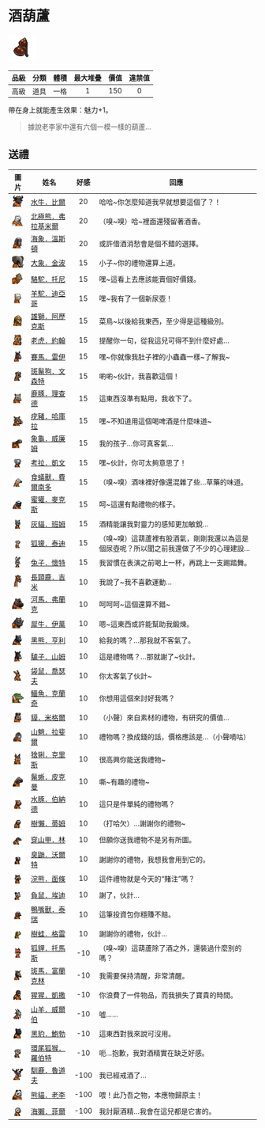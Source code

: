 # 酒葫蘆

![img](images/item_pic_JHL.png)

|品級|分類|體積|最大堆疊|價值|違禁值|
|:--:|:--:|:--:|:--:|:--:|:--:|
|高級|道具|一格|1|150|0|

帶在身上就能產生效果：魅力+1。

> 據說老李家中還有六個一模一樣的葫蘆…

## 送禮

|圖片|姓名|好感|回應|
|:--:|--|:--:|--|
|![img](images/AfricanBuffalo.png)|[水牛．比爾](水牛．比爾.md)|20|哈哈\~你怎麼知道我早就想要這個了？！|
|![img](images/PolarBear.png)|[北極熊．弗拉基米爾](北極熊．弗拉基米爾.md)|20|（嗅\~嗅）哈\~裡面還殘留著酒香。|
|![img](images/walrus.png)|[海象．溫斯頓](海象．溫斯頓.md)|20|或許借酒消愁會是個不錯的選擇。|
|![img](images/elephant.png)|[大象．金波](大象．金波.md)|15|小子\~你的禮物還算上道。|
|![img](images/camel.png)|[駱駝．托尼](駱駝．托尼.md)|15|嘿\~這看上去應該能賣個好價錢。|
|![img](images/Alpaca.png)|[羊駝．迪亞哥](羊駝．迪亞哥.md)|15|嘿\~我有了一個新尿壺！|
|![img](images/lion.png)|[雄獅．阿歷克斯](雄獅．阿歷克斯.md)|15|菜鳥\~以後給我東西，至少得是這種級別。|
|![img](images/tiger.png)|[老虎．約翰](老虎．約翰.md)|15|提醒你一句，從我這兒可得不到什麼好處…|
|![img](images/horse.png)|[賽馬．雷伊](賽馬．雷伊.md)|15|嘿\~你就像我肚子裡的小蟲蟲一樣\~了解我\~|
|![img](images/SpottedHyaena.png)|[斑鬣狗．文森特](斑鬣狗．文森特.md)|15|喲喲\~伙計，我喜歡這個！|
|![img](images/DeerDolphin.png)|[鹿豚．理查德](鹿豚．理查德.md)|15|這東西沒準有點用，我收下了。|
|![img](images/Warthog.png)|[疣豬．哈庫拉](疣豬．哈庫拉.md)|15|嘿\~不知道用這個喝啤酒是什麼味道\~|
|![img](images/Tortoise.png)|[象龜．威廉姆](象龜．威廉姆.md)|15|我的孩子…你可真客氣…|
|![img](images/Koala.png)|[考拉．凱文](考拉．凱文.md)|15|嘿\~伙計，你可太夠意思了！|
|![img](images/Anteater.png)|[食蟻獸．費爾南多](食蟻獸．費爾南多.md)|15|（嗅\~嗅）酒味裡好像還混雜了些…草藥的味道。|
|![img](images/HoneyBadger.png)|[蜜獾．麥克斯](蜜獾．麥克斯.md)|15|呵\~這還有點禮物的樣子。|
|![img](images/cat.png)|[灰貓．班姆](灰貓．班姆.md)|15|酒精能讓我對靈力的感知更加敏銳…|
|![img](images/meerkat.png)|[狐獴．泰迪](狐獴．泰迪.md)|15|（嗅\~嗅）這葫蘆裡有股酒氣，剛剛我還以為這是個尿壺呢？所以聞之前我還做了不少的心理建設…|
|![img](images/rabbit.png)|[兔子．懷特](兔子．懷特.md)|15|我習慣在表演之前喝上一杯，再跳上一支踢踏舞。|
|![img](images/giraffe.png)|[長頸鹿．吉米](長頸鹿．吉米.md)|10|我說了\~我不喜歡運動…|
|![img](images/hippopotamus.png)|[河馬．弗蘭克](河馬．弗蘭克.md)|10|呵呵呵\~這個還算不錯\~|
|![img](images/rhinoceros.png)|[犀牛．伊萬](犀牛．伊萬.md)|10|嗯\~這東西或許能幫助我鍛煉。|
|![img](images/BlackBear.png)|[黑熊．亨利](黑熊．亨利.md)|10|給我的嗎？…那我就不客氣了。|
|![img](images/donkey.png)|[驢子．山姆](驢子．山姆.md)|10|這是禮物嗎？…那就謝了\~伙計。|
|![img](images/kangaroo.png)|[袋鼠．喬瑟夫](袋鼠．喬瑟夫.md)|10|你太客氣了伙計\~|
|![img](images/crocodile.png)|[鱷魚．克蘭奇](鱷魚．克蘭奇.md)|10|你想用這個來討好我嗎？|
|![img](images/tapir.png)|[貘．米格爾](貘．米格爾.md)|10|（小聲）來自素材的禮物，有研究的價值…|
|![img](images/Mandrill.png)|[山魈．拉斐爾](山魈．拉斐爾.md)|10|禮物嗎？換成錢的話，價格應該是…（小聲嘀咕）|
|![img](images/Lynx.png)|[猞猁．克里斯](猞猁．克里斯.md)|10|很高興你能送我禮物\~|
|![img](images/MarineIguana.png)|[鬣蜥．皮克曼](鬣蜥．皮克曼.md)|10|嘶\~有趣的禮物\~|
|![img](images/Capybara.png)|[水豚．伯納德](水豚．伯納德.md)|10|這只是件單純的禮物嗎？|
|![img](images/sloth.png)|[樹懶．蒂姆](樹懶．蒂姆.md)|10|（打哈欠）…謝謝你的禮物\~|
|![img](images/pangolin.png)|[穿山甲．林](穿山甲．林.md)|10|但願你送我禮物不是另有所圖。|
|![img](images/skunk.png)|[臭鼬．沃爾特](臭鼬．沃爾特.md)|10|謝謝你的禮物，我想我會用到它的。|
|![img](images/Raccoon.png)|[浣熊．面條](浣熊．面條.md)|10|這件禮物就是今天的“賭注”嗎？|
|![img](images/Possum.png)|[負鼠．埃迪](負鼠．埃迪.md)|10|謝了，伙計…|
|![img](images/platypus.png)|[鴨嘴獸．泰瑞](鴨嘴獸．泰瑞.md)|10|這筆投資包你穩賺不賠。|
|![img](images/Treefrog.png)|[樹蛙．格雷](樹蛙．格雷.md)|10|謝謝你的禮物，伙計…|
|![img](images/fox.png)|[狐貍．托馬斯](狐貍．托馬斯.md)|-10|（嗅\~嗅）這葫蘆除了酒之外，還裝過什麼別的嗎？|
|![img](images/zebra.png)|[斑馬．富蘭克林](斑馬．富蘭克林.md)|-10|我需要保持清醒，非常清醒。|
|![img](images/chimpanzee.png)|[猩猩．凱撒](猩猩．凱撒.md)|-10|你浪費了一件物品，而我損失了寶貴的時間。|
|![img](images/goat.png)|[山羊．威爾伯](山羊．威爾伯.md)|-10|噓……|
|![img](images/BlackPanther.png)|[黑豹．鮑勃](黑豹．鮑勃.md)|-10|這東西對我來說可沒用。|
|![img](images/RingTailedLemur.png)|[環尾狐猴．羅伯特](環尾狐猴．羅伯特.md)|-10|呃…抱歉，我對酒精實在缺乏好感。|
|![img](images/reindeer.png)|[馴鹿．魯道夫](馴鹿．魯道夫.md)|-100|我已經戒酒了…|
|![img](images/panda.png)|[熊貓．老李](熊貓．老李.md)|-100|喂！此乃吾之物，本應物歸原主！|
|![img](images/SeaOtter.png)|[海獺．菲爾](海獺．菲爾.md)|-100|我討厭酒精…我會在這兒都是它害的。|

